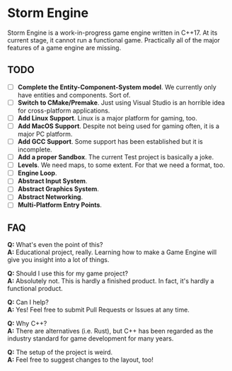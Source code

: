 
# Storm Engine
Storm Engine is a work-in-progress game engine written in C++17.
At its current stage, it cannot run a functional game.
Practically all of the major features of a game engine are missing.

## TODO
- [ ] **Complete the Entity-Component-System model**. We currently only have entities and components. Sort of.
- [ ] **Switch to CMake/Premake**. Just using Visual Studio is an horrible idea for cross-platform applications.
- [ ] **Add Linux Support**. Linux is a major platform for gaming, too.
- [ ] **Add MacOS Support**. Despite not being used for gaming often, it is a major PC platform.
- [ ] **Add GCC Support**. Some support has been established but it is incomplete.
- [ ] **Add a proper Sandbox**. The current Test project is basically a joke.
- [ ] **Levels**. We need maps, to some extent. For that we need a format, too.
- [ ] **Engine Loop**.
- [ ] **Abstract Input System**.
- [ ] **Abstract Graphics System**.
- [ ] **Abstract Networking**.
- [ ] **Multi-Platform Entry Points**.

## FAQ
**Q:** What's even the point of this?  
**A:** Educational project, really. Learning how to make a Game Engine will give you insight into a lot of things.

**Q:** Should I use this for my game project?  
**A:** Absolutely not. This is hardly a finished product. In fact, it's hardly a functional product.

**Q:** Can I help?  
**A:** Yes! Feel free to submit Pull Requests or Issues at any time.

**Q:** Why C++?  
**A:** There are alternatives (i.e. Rust), but C++ has been regarded as the industry standard for game development for many years.

**Q:** The setup of the project is weird.  
**A:** Feel free to suggest changes to the layout, too!